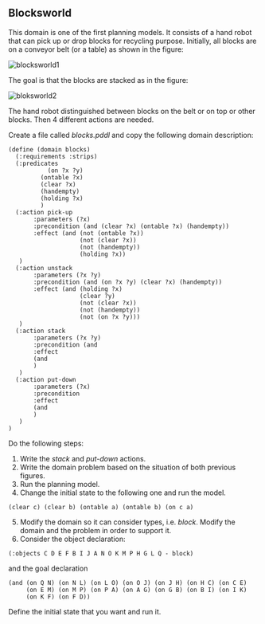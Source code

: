 ## Blocksworld
This domain is one of the first planning models. It consists of a hand robot that can pick up or drop blocks for recycling purpose. Initially, all blocks are on a conveyor belt (or a table) as shown in the figure: 

![blocksworld1](https://github.com/Malola2015/planningCourse/blob/master/assignments/blocks-i.png)

The goal is that the blocks are stacked as in the figure:

![bloksworld2](https://github.com/Malola2015/planningCourse/blob/master/assignments/blocks-g.png)

The hand robot distinguished between blocks on the belt or on top or other blocks. Then 4 different actions are needed. 

Create a file called *blocks.pddl* and copy the following domain description:
```
(define (domain blocks)
  (:requirements :strips)
  (:predicates 
           (on ?x ?y)
         (ontable ?x)
         (clear ?x)
         (handempty)
         (holding ?x)
         )
  (:action pick-up
       :parameters (?x)
       :precondition (and (clear ?x) (ontable ?x) (handempty))
       :effect (and (not (ontable ?x))
                    (not (clear ?x))
                    (not (handempty))
                    (holding ?x))
   )
  (:action unstack
       :parameters (?x ?y)
       :precondition (and (on ?x ?y) (clear ?x) (handempty))
       :effect (and (holding ?x)
                    (clear ?y)
                    (not (clear ?x))
                    (not (handempty))
                    (not (on ?x ?y)))
   )  
  (:action stack
       :parameters (?x ?y)
       :precondition (and 
       :effect
       (and 
       )
   )
  (:action put-down
       :parameters (?x)
       :precondition 
       :effect
       (and 
       )
   )  
)
```
Do the following steps:

 1. Write the *stack* and *put-down* actions.
 2. Write the domain problem based on the situation of both previous figures. 
 3. Run the planning model.
 4.  Change the initial state to the following one and run the model.
 ```
 (clear c) (clear b) (ontable a) (ontable b) (on c a)
```
 5. Modify the domain so it can consider types, i.e. *block*. Modify the domain and the problem in order to support it.
 6. Consider the object declaration:
```
(:objects C D E F B I J A N O K M P H G L Q - block)
```
and the goal declaration 
```
(and (on Q N) (on N L) (on L O) (on O J) (on J H) (on H C) (on C E)
     (on E M) (on M P) (on P A) (on A G) (on G B) (on B I) (on I K)
     (on K F) (on F D))
```
Define the initial state that you want and run it.